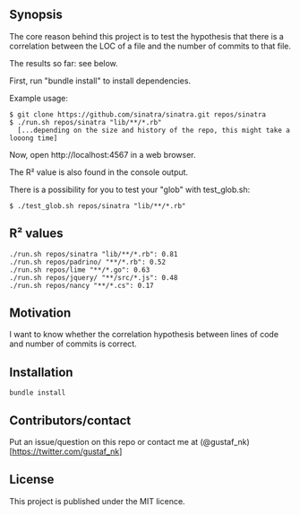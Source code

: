 ## Synopsis

The core reason behind this project is to test the hypothesis that there is a correlation between the LOC of a file and the number of commits to that file. 

The results so far: see below.

First, run "bundle install" to install dependencies.

Example usage:

    $ git clone https://github.com/sinatra/sinatra.git repos/sinatra
    $ ./run.sh repos/sinatra "lib/**/*.rb"
      [...depending on the size and history of the repo, this might take a looong time]

Now, open 
    http://localhost:4567
in a web browser.

The R² value is also found in the console output.

There is a possibility for you to test your "glob" with test_glob.sh:

    $ ./test_glob.sh repos/sinatra "lib/**/*.rb"

R² values
---
    ./run.sh repos/sinatra "lib/**/*.rb": 0.81
    ./run.sh repos/padrino/ "**/*.rb": 0.52
    ./run.sh repos/lime "**/*.go": 0.63
    ./run.sh repos/jquery/ "**/src/*.js": 0.48
    ./run.sh repos/nancy "**/*.cs": 0.17

## Motivation

I want to know whether the correlation hypothesis between lines of code and number of commits is correct.


## Installation

    bundle install

## Contributors/contact

Put an issue/question on this repo or contact me at (@gustaf_nk)[https://twitter.com/gustaf_nk]

## License

This project is published under the MIT licence.
